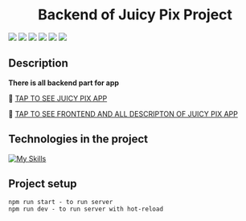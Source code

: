 
<h1 align="center">Backend of Juicy Pix Project</h1>

<p align="center">

![](https://img.shields.io/badge/Code-Node.js-informational?style=flat&logo=Node.js&color=43853D) ![](https://img.shields.io/badge/Code-Express.js-informational?style=flat&logo=Express.js&color=gray)
![](https://img.shields.io/badge/Code-JavaScript-informational?style=flat&logo=JavaScript&color=yellow)
![](https://img.shields.io/badge/Base-MongoDB-informational?style=flat&logo=MongoDB&color=4EA94B)
![](https://img.shields.io/badge/Tools-NPM-informational?style=flat&logo=npm&color=red) ![](https://img.shields.io/badge/Tools-GitHub-informational?style=flat&logo=github&color=%234a4a4a) 

## Description

**There is all backend part for app**

🌱 [TAP TO SEE JUICY PIX APP](https://juicypix.sertralina.tech/sign-up)

🌱 [TAP TO SEE FRONTEND AND ALL DESCRIPTON OF JUICY PIX APP](https://github.com/Alina1859/JuicyPix-Frontend)

## Technologies in the project

[![My Skills](https://skillicons.dev/icons?i=js,nodejs,express,mongo)](https://skillicons.dev)

## Project setup

```
npm run start - to run server
npm run dev - to run server with hot-reload
```
